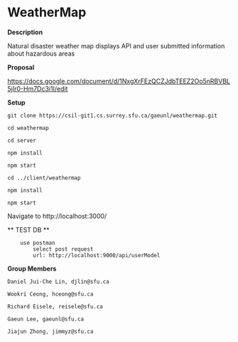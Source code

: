 # WeatherMap

**Description**

Natural disaster weather map displays API and user submitted information about hazardous areas

**Proposal**

https://docs.google.com/document/d/1NxgXrFEzQCZJdbTEEZ2Oo5nRBVBL5jIr0-Hm7Dc3i1I/edit

**Setup**
```
git clone https://csil-git1.cs.surrey.sfu.ca/gaeunl/weathermap.git

cd weathermap

cd server

npm install

npm start

cd ../client/weathermap

npm install

npm start
```
Navigate to http://localhost:3000/


** TEST DB **
```
    use postman
        select post request
        url: http://localhost:9000/api/userModel
```

**Group Members**
    
    Daniel Jui-Che Lin, djlin@sfu.ca
    
    Wookri Ceong, hceong@sfu.ca
    
    Richard Eisele, reisele@sfu.ca
    
    Gaeun Lee, gaeunl@sfu.ca
    
    Jiajun Zhong, jimmyz@sfu.ca